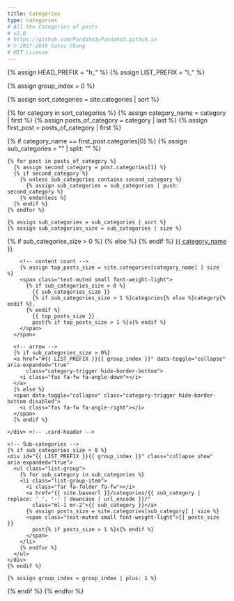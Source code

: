 ```yaml
---
title: Categories
type: categories
# All the Categories of posts
# v2.0
# https://github.com/Pandaho3/Pandaho3.github.io
# © 2017-2019 Cotes Chung
# MIT License
---
```


{% assign HEAD_PREFIX = "h_" %}
{% assign LIST_PREFIX = "l_" %}

{% assign group_index = 0 %}

{% assign sort_categories = site.categories | sort %}

{% for category in sort_categories %}
  {% assign category_name = category | first %}
  {% assign posts_of_category = category | last %}
  {% assign first_post = posts_of_category | first %}

  {% if category_name == first_post.categories[0] %}
    {% assign sub_categories = "" | split: "" %}

    {% for post in posts_of_category %}
      {% assign second_category = post.categories[1] %}
      {% if second_category %}
        {% unless sub_categories contains second_category %}
          {% assign sub_categories = sub_categories | push: second_category %}
        {% endunless %}
      {% endif %}
    {% endfor %}

    {% assign sub_categories = sub_categories | sort %}
    {% assign sub_categories_size = sub_categories | size %}

  <div class="card categories">
    <!-- top-category -->
    <div class="card-header d-flex justify-content-between hide-border-bottom"
        id="{{ HEAD_PREFIX }}{{ group_index }}">
      <span>
      {% if sub_categories_size > 0 %}
        <i class="far fa-folder-open fa-fw"></i>
      {% else %}
        <i class="far fa-folder fa-fw"></i>
      {% endif %}
        <a href="{{ site.baseurl }}/categories/{{ category_name | replace: ' ', '-' | downcase | url_encode }}/"
          class="ml-1 mr-2">
          {{ category_name }}
        </a>

        <!-- content count -->
        {% assign top_posts_size = site.categories[category_name] | size %}
        <span class="text-muted small font-weight-light">
          {% if sub_categories_size > 0 %}
            {{ sub_categories_size }}
            {% if sub_categories_size > 1 %}categories{% else %}category{% endif %},
          {% endif %}
            {{ top_posts_size }}
            post{% if top_posts_size > 1 %}s{% endif %}
        </span>
      </span>

      <!-- arrow -->
      {% if sub_categories_size > 0%}
      <a href="#{{ LIST_PREFIX }}{{ group_index }}" data-toggle="collapse" aria-expanded="true"
          class="category-trigger hide-border-bottom">
        <i class="fas fa-fw fa-angle-down"></i>
      </a>
      {% else %}
      <span data-toggle="collapse" class="category-trigger hide-border-bottom disabled">
        <i class="fas fa-fw fa-angle-right"></i>
      </span>
      {% endif %}

    </div> <!-- .card-header -->

    <!-- Sub-categories -->
    {% if sub_categories_size > 0 %}
    <div id="{{ LIST_PREFIX }}{{ group_index }}" class="collapse show" aria-expanded="true">
      <ul class="list-group">
        {% for sub_category in sub_categories %}
        <li class="list-group-item">
          <i class="far fa-folder fa-fw"></i>
          <a href="{{ site.baseurl }}/categories/{{ sub_category | replace: ' ', '-' | downcase | url_encode }}/"
            class="ml-1 mr-2">{{ sub_category }}</a>
          {% assign posts_size = site.categories[sub_category] | size %}
          <span class="text-muted small font-weight-light">{{ posts_size }}
            post{% if posts_size > 1 %}s{% endif %}
          </span>
        </li>
        {% endfor %}
      </ul>
    </div>
    {% endif %}

  </div> <!-- .card -->

    {% assign group_index = group_index | plus: 1 %}

  {% endif %}
{% endfor %}
